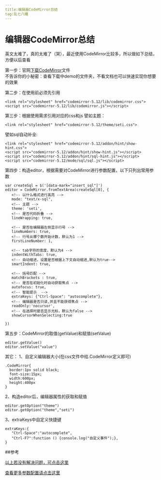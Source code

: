 ```yaml
---
title:编辑器CodeMirror总结
tag:乱七八糟
---
```


# 编辑器CodeMirror总结
英文太难了，真的太难了（哭），最近使用CodeMirror比较多，所以做如下总结，方便以后查看

第一步：官网[下载CodeMirror](http://codemirror.net/)文件<br>
不告诉你的小秘密：查看下载中demo的文件夹，不看文档也可以快速实现你想要的效果

第二步：在使用前必须先引用
```
<link rel="stylesheet" href="codemirror-5.12/lib/codemirror.css">
<script src="codemirror-5.12/lib/codemirror.js"></script>
```
第三步：根据使用需求引用对应的css和js
譬如主题：
```
<link rel="stylesheet" href="codemirror-5.12/theme/seti.css">
```
譬如sql自动补全:
```
<link rel="stylesheet" href="codemirror-5.12/addon/hint/show-hint.css">
<script src="codemirror-5.12/addon/hint/show-hint.js"></script>
<script src="codemirror-5.12/addon/hint/sql-hint.js"></script>
<script src="codemirror-5.12/mode/sql/sql.js"></script>
```

第四步：构造editor，根据需要对CodeMirror进行参数配置，以下只列出常用参数
```
var createSql = $('[data-mark="insert_sql"]')
editor = CodeMirror.fromTextArea(createSql[0], {
   <!-- 以什么格式进行高亮 -->
   mode: "text/x-sql",
   <!-- 主题 -->
   theme: 'seti',
   <!-- 是否代码折叠 -->
   lineWrapping: true,

   <!-- 是否在编辑器左侧显示行号 -->
   lineNumbers: true,
   <!-- 行号从哪个数开始计数，默认为1 -->
   firstLineNumber: 1,

   <!-- tab字符的宽度，默认为4 -->
   indentWithTabs: true,
   <!-- 自动缩进，设置是否根据上下文自动缩进,默认为true-->
   smartIndent: true,

   <!-- 括号匹配 -->
   matchBrackets : true,
   <!-- 是否在初始化时自动获取焦点 -->
   autofocus: true,
   <!-- 智能提示  -->
   extraKeys: {"Ctrl-Space": "autocomplete"},
   <!-- 编辑器是否只读,并且不能获得焦点 -->
   readOnly:'nocursor',
   <!-- 在选择时是否显示光标，默认为false -->
   showCursorWhenSelecting:true

})
```
第五步：CodeMirror的取值(getValue)和赋值(setValue)
```
editor.getValue()
editor.setValue("value")
```

其它：
1、自定义编辑器大小(在css文件中给.CodeMirror定义即可)
```
.CodeMirror{
  border:1px solid black;
  font-size:15px;
  width:600px;
  height:400px
}
```
2、构造editor后，编辑器属性的获取和赋值
```
editor.getOption("theme")
editor.getOption("theme","seti")
```
3、extraKeys中自定义快捷键
```
extraKeys:{
   "Ctrl-Space":"autocomplete",
   "Ctrl-F7":function () {console.log("自定义事件");},
}
```

##参考

[以上若没有解决问题，可点击这里](https://zhuanlan.zhihu.com/p/22163474)

[查看更多参数配置请点击这里](http://blog.csdn.net/qq_20389175/article/details/50956296)



